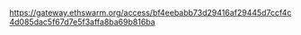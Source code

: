 https://gateway.ethswarm.org/access/bf4eebabb73d29416af29445d7ccf4c4d085dac5f67d7e5f3affa8ba69b816ba
